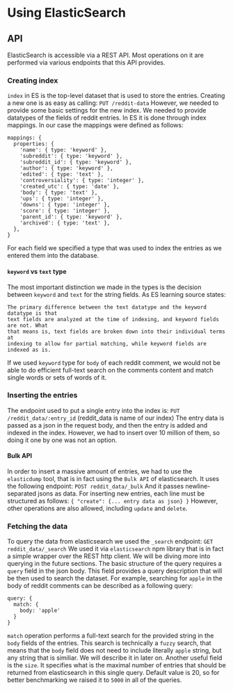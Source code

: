 # Using ElasticSearch

## API
ElasticSearch is accessible via a REST API. Most operations on it are performed via various endpoints that this API provides.

### Creating index
`index` in ES is the top-level dataset that is used to store the entries. Creating a new one is as easy as calling:
`PUT /reddit-data`
However, we needed to provide some basic settings for the new index. We needed to provide datatypes of the fields of reddit entries. In ES it is done through index mappings. In our case the mappings were defined as follows:
```
mappings: {
  properties: {
    'name': { type: 'keyword' },
    'subreddit': { type: 'keyword' },
    'subreddit_id': { type: 'keyword' },
    'author': { type: 'keyword' },
    'edited': { type: 'text' },
    'controversiality': { type: 'integer' },
    'created_utc': { type: 'date' },
    'body': { type: 'text' },
    'ups': { type: 'integer' },
    'downs': { type: 'integer' },
    'score': { type: 'integer' },
    'parent_id': { type: 'keyword' },
    'archived': { type: 'text' },
  },
}
```
For each field we specified a type that was used to index the entries as we entered them into the database. 

#### `keyword` vs `text` type
The most important distinction we made in the types is the decision between `keyword` and `text` for the string fields. As ES learning source states:
```
The primary difference between the text datatype and the keyword datatype is that 
text fields are analyzed at the time of indexing, and keyword fields are not. What
that means is, text fields are broken down into their individual terms at 
indexing to allow for partial matching, while keyword fields are indexed as is.
```
If we used `keyword` type for `body` of each reddit comment, we would not be able to do efficient full-text search on the comments content and match single words or sets of words of it.

### Inserting the entries
The endpoint used to put a single entry into the index is:
`PUT /reddit_data/:entry_id`
(reddit_data is name of our index) The entry data is passed as a json in the request body, and then the entry is added and indexed in the index. However, we had to insert over 10 million of them, so doing it one by one was not an option. 

#### Bulk API
In order to insert a massive amount of entries, we had to use the `elasticdump` tool, that is in fact using the `Bulk API` of elasticsearch. It uses the following endpoint:
`POST reddit_data/_bulk`
And it passes newline-separated jsons as data. For inserting new entries, each line must be structured as follows:
`{ "create": {... entry data as json} }`
However, other operations are also allowed, including `update` and `delete`.

### Fetching the data
To query the data from elasticsearch we used the `_search` endpoint:
`GET reddit_data/_search`
We used it via `elasticsearch` npm library that is in fact a simple wrapper over the REST http client. We will be diving more into querying in the future sections. The basic structure of the query requires a `query` field in the json body. This field provides a query description that will be then used to search the dataset. For example, searching for `apple` in the body of reddit comments can be described as a following query:
```
query: {
  match: {
    body: 'apple'
  }
}
```
`match` operation performs a full-text search for the provided string in the `body` fields of the entries. This search is technically a `fuzzy` search, that means that the `body` field does not need to include literally `apple` string, but any string that is similiar. We will describe it in later on.
Another useful field is the `size`. It specifies what is the maximal number of entries that should be returned from elasticsearch in this single query. Default value is 20, so for better benchmarking we raised it to `5000` in all of the queries.
